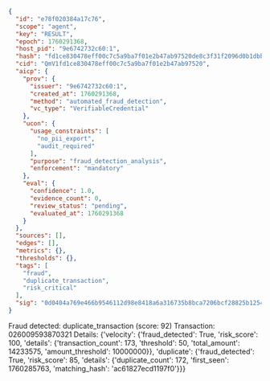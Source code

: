 ```json
{
  "id": "e78f020384a17c76",
  "scope": "agent",
  "key": "RESULT",
  "epoch": 1760291368,
  "host_pid": "9e6742732c60:1",
  "hash": "fd1ce830478eff00c7c5a9ba7f01e2b47ab97520de8c3f31f2096d0b1dbb3a33",
  "cid": "QmV1fd1ce830478eff00c7c5a9ba7f01e2b47ab97520",
  "aicp": {
    "prov": {
      "issuer": "9e6742732c60:1",
      "created_at": 1760291368,
      "method": "automated_fraud_detection",
      "vc_type": "VerifiableCredential"
    },
    "ucon": {
      "usage_constraints": [
        "no_pii_export",
        "audit_required"
      ],
      "purpose": "fraud_detection_analysis",
      "enforcement": "mandatory"
    },
    "eval": {
      "confidence": 1.0,
      "evidence_count": 0,
      "review_status": "pending",
      "evaluated_at": 1760291368
    }
  },
  "sources": [],
  "edges": [],
  "metrics": {},
  "thresholds": {},
  "tags": [
    "fraud",
    "duplicate_transaction",
    "risk_critical"
  ],
  "sig": "0d0404a769e466b9546112d98e8418a6a316735b8bca7206bcf28825b12549c3"
}
```

Fraud detected: duplicate_transaction (score: 92)
Transaction: 026009593870321
Details: {'velocity': {'fraud_detected': True, 'risk_score': 100, 'details': {'transaction_count': 173, 'threshold': 50, 'total_amount': 14233575, 'amount_threshold': 10000000}}, 'duplicate': {'fraud_detected': True, 'risk_score': 85, 'details': {'duplicate_count': 172, 'first_seen': 1760285763, 'matching_hash': 'ac61827ecd1197f0'}}}